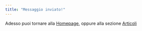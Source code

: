 ```yaml
---
title: "Messaggio inviato!"
---
```

Adesso puoi tornare alla [Homepage](https://vincenzoingraojr.com), oppure alla sezione [Articoli](https://vincenzoingraojr.com/articoli/)
